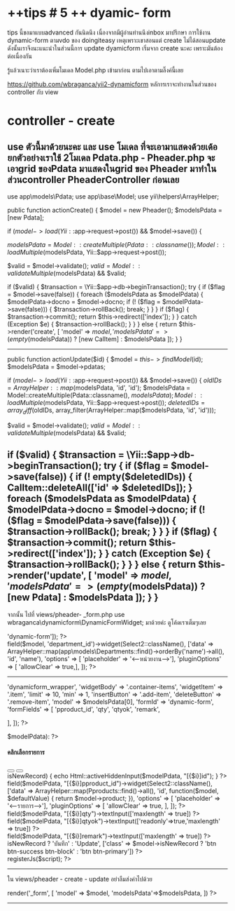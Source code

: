 ++tips # 5 ++ dyamic- form
==========

tips นี้ขอมาแบบadvanced กันนิดนึง เนื่องจากมีผู้อ่านท่านนึงinbox มาปรึกษา
การใช้งาน dynamic-form ตามvdo ของ doingiteasy เหตุเพราะเขาสอนแต่ create ไม่ได้สอนupdate ดังนั้นเราจึงนะแนะนำในส่วนนี้การ update dyamicform เริ่มจาก create นะคะ เพราะมันต้องต่อเนื่องกัน

รู้แล้วเนาะว่าเราต้องเพิ่มโมเดล Model.php เข้ามาก่อน ตามไปเอาตามลิ๊งค์นี้เลย

https://github.com/wbraganca/yii2-dynamicform
หลัการเราจะทำงานในส่วนของ controller กับ view

controller - create
======
use ตัวนี้มาด้วยนะคะ และ use โมเดล ที่จะเอามาแสดงด้วยเด้อ ยกตัวอย่างเราใช้
2โมเดล Pdata.php - Pheader.php
จะเอาgrid ของPdata มาแสดงในgrid ของ Pheader มาทำในส่วนcontroller
PheaderController ก่อนเลย
-------------------------------
use app\models\Pdata;
use app\base\Model;
use yii\helpers\ArrayHelper;

public function actionCreate()
{
$model = new Pheader();
$modelsPdata = [new Pdata];

if ($model->load(Yii::$app->request->post()) && $model->save())
{

$modelsPdata = Model::createMultiple(Pdata::classname());
Model::loadMultiple($modelsPdata, Yii::$app->request->post());

$valid = $model->validate();
$valid = Model::validateMultiple($modelsPdata) && $valid;

if ($valid) {
$transaction = \Yii::$app->db->beginTransaction();
try {
if ($flag = $model->save(false)) {
foreach ($modelsPdata as $modelPdata) {
$modelPdata->docno = $model->docno;
if (! ($flag = $modelPdata->save(false))) {
$transaction->rollBack();
break;
}
}
}
if ($flag) {
$transaction->commit();
return $this->redirect(['index']);
}
} catch (Exception $e) {
$transaction->rollBack();
}
}
}
else {
return $this->render('create', [
'model' => $model,
'modelsPdata' => (empty($modelsPdata)) ? [new CalItem] : $modelsPdata
]);
}
}

------------------------------------------------------
public function actionUpdate($id)
{
$model = $this->findModel($id);
$modelsPdata = $model->pdatas;

if ($model->load(Yii::$app->request->post()) && $model->save())
{
$oldIDs = ArrayHelper::map($modelsPdata, 'id', 'id');
$modelsPdata = Model::createMultiple(Pdata::classname(), $modelsPdata);
Model::loadMultiple($modelsPdata, Yii::$app->request->post());
$deletedIDs = array_diff($oldIDs, array_filter(ArrayHelper::map($modelsPdata, 'id', 'id')));

$valid = $model->validate();
$valid = Model::validateMultiple($modelsPdata) && $valid;

if ($valid) {
$transaction = \Yii::$app->db->beginTransaction();
try {
if ($flag = $model->save(false)) {
if (! empty($deletedIDs)) {
CalItem::deleteAll(['id' => $deletedIDs]);
}
foreach ($modelsPdata as $modelPdata) {
$modelPdata->docno = $model->docno;
if (! ($flag = $modelPdata->save(false))) {
$transaction->rollBack();
break;
}
}
}
if ($flag) {
$transaction->commit();
return $this->redirect(['index']);
}
} catch (Exception $e) {
$transaction->rollBack();
}
}
}
else {
return $this->render('update', [
'model' => $model,
'modelsPdata' => (empty($modelsPdata)) ? [new Pdata] : $modelsPdata
]);
}
}
--------------------------------------------------------

จากนั้น ไปที่ views/pheader- _form.php
use wbraganca\dynamicform\DynamicFormWidget; มาด้วยค่ะ ดูโค้ดเราเต็มๆเลย

<div class="pheader-form">

<?php $form = ActiveForm::begin(['id' => 'dynamic-form']); ?>
<div class="row">

<div class="col-xs-3 col-sm-3 col-md-4">
<?=
$form->field($model, 'department_id')->widget(Select2::className(), ['data' =>
ArrayHelper::map(app\models\Departments::find()->orderBy('name')->all(), 'id', 'name'),
'options' => [
'placeholder' => '<--หน่วยงาน-->'],
'pluginOptions' => [
'allowClear' => true,],
]);
?>
</div>
<div class="col-sm-offset-2 col-sm-2">
<i class="glyphicon glyphicon-shopping-cart" style="font-size:5em;"></i>
</div>

</div>
<hr>
<!-- <div class="row">
<div class="panel panel-default">
<div class="panel-heading"><h4> ให้เลือกรายการเครื่องมือแพทย์ที่สอบเทียบในครั้งนี้</h4></div>
<div class="panel-body">-->
<?php DynamicFormWidget::begin([
'widgetContainer' => 'dynamicform_wrapper',
'widgetBody' => '.container-items',
'widgetItem' => '.item',
'limit' => 10,
'min' => 1,
'insertButton' => '.add-item',
'deleteButton' => '.remove-item',
'model' => $modelsPdata[0],
'formId' => 'dynamic-form',
'formFields' => [
'pproduct_id',
'qty',
'qtyok',
'remark',

],
]); ?>
<div class="container-items"><!-- widgetContainer -->
<?php foreach ($modelsPdata as $i => $modelPdata): ?>
<div class="item panel panel-default"><!-- widgetBody -->
<div class="panel-heading">
<h4 class="panel-title pull-left"><i class="glyphicon glyphicon-search"></i> คลิกเลือกรายการ</h4>
<div class="pull-right">
<button type="button" class="add-item btn btn-success btn-xs"><i class="glyphicon glyphicon-plus"></i></button>
<button type="button" class="remove-item btn btn-danger btn-xs"><i class="glyphicon glyphicon-minus"></i></button>
</div>
<div class="clearfix"></div>
</div>
<div class="panel-body">
<?php
if (! $modelPdata->isNewRecord) {
echo Html::activeHiddenInput($modelPdata, "[{$i}]id");
}
?>
<div class="row">
<div class="col-sm-5">
<?= $form->field($modelPdata, "[{$i}]pproduct_id")->widget(Select2::className(), ['data' =>
ArrayHelper::map(Pproducts::find()->all(), 'id',
function($model, $defaultValue) {
return $model->product;
}),
'options' => [
'placeholder' => '<--รายการ-->'],
'pluginOptions' => [
'allowClear' => true,
],
]);
?>
</div>
<div class="col-sm-2">
<?= $form->field($modelPdata, "[{$i}]qty")->textInput(['maxlength' => true]) ?>
</div>
<div class="col-sm-2">
<?= $form->field($modelPdata, "[{$i}]qtyok")->textInput(['readonly'=>true,'maxlength' => true]) ?>
</div>

<div class="col-sm-3">
<?= $form->field($modelPdata, "[{$i}]remark")->textInput(['maxlength' => true]) ?>
</div>
</div>
</div>
</div>
</div>
<?php endforeach; ?>
<!-- </div>-->
<?php DynamicFormWidget::end(); ?>
<!-- </div>-->
<!-- </div>
</div>-->
<div class="form-group">
<div class="col-sm-offset-2 col-sm-9">
<?= Html::submitButton($model->isNewRecord ? 'บันทึก' : 'Update',
['class' => $model->isNewRecord ? 'btn btn-success btn-block' : 'btn btn-primary']) ?>
</div>
</div>
<?php ActiveForm::end(); ?>

</div>

<?php
$script = <<< JS

JS;
$this->registerJs($script);
?>
----------------------------------------

ใน views/pheader - create - update อย่าลืมส่งค่าไปด้วย

<?= $this->render('_form', [
'model' => $model,
'modelsPdata'=>$modelsPdata,
]) ?>
-----------------------------------------